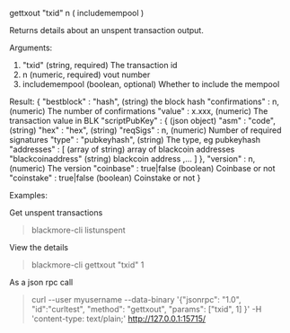 gettxout "txid" n ( includemempool )

Returns details about an unspent transaction output.

Arguments:
1. "txid"       (string, required) The transaction id
2. n              (numeric, required) vout number
3. includemempool  (boolean, optional) Whether to include the mempool

Result:
{
  "bestblock" : "hash",    (string) the block hash
  "confirmations" : n,       (numeric) The number of confirmations
  "value" : x.xxx,           (numeric) The transaction value in BLK
  "scriptPubKey" : {         (json object)
     "asm" : "code",       (string) 
     "hex" : "hex",        (string) 
     "reqSigs" : n,          (numeric) Number of required signatures
     "type" : "pubkeyhash", (string) The type, eg pubkeyhash
     "addresses" : [          (array of string) array of blackcoin addresses
        "blackcoinaddress"     (string) blackcoin address
        ,...
     ]
  },
  "version" : n,            (numeric) The version
  "coinbase" : true|false   (boolean) Coinbase or not
  "coinstake" : true|false  (boolean) Coinstake or not
}

Examples:

Get unspent transactions
> blackmore-cli listunspent 

View the details
> blackmore-cli gettxout "txid" 1

As a json rpc call
> curl --user myusername --data-binary '{"jsonrpc": "1.0", "id":"curltest", "method": "gettxout", "params": ["txid", 1] }' -H 'content-type: text/plain;' http://127.0.0.1:15715/

